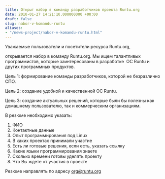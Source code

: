 ```yaml
---
title: Открыт набор в команду разработчиков проекта Runtu.org
date: 2010-01-27 14:21:10.000000000 +00:00
draft: false
slug: nabor-v-komandu-runtu
aliases:
- "/news-project/nabor-v-komandu-runtu.html"
---
```


Уважаемые пользователи и посетители ресурса Runtu.org,  
  
открывается набор в команду Runtu.org. Мы ищем талантливых программистов, которые заинтересованы в разработке &nbsp;ОС Runtu и других программных продуктов.&nbsp;  
  
Цель 1: формирование команды разработчиков, которой не безразлично СПО.  
  
Цель 2: создание удобной и качественной ОС Runtu.  
  
Цель 3: создание актуальных решений, которые были бы полезны как домашнему пользователю, так и коммерческим организациям.  
  
В резюме необходимо указать:  
1. ФИО  
2. Контактные данные  
3. Опыт программирования под Linux  
4. В каких проектах принимали участие  
5. Есть ли готовые решения, если есть, указать ссылку  
6. Какие языки программирования знаете  
7. Сколько времени готовы уделять проекту  
8. Что Вы ждете от участия в проекте  
  
Резюме направлять по адресу&nbsp;[org@runtu.org](mailto:org@runtu.org)

